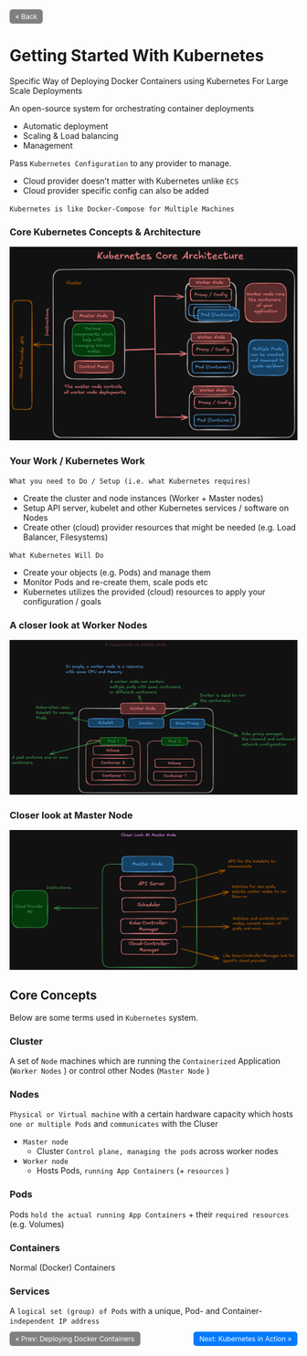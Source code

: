 <div style="display: flex; justify-content: space-between;">
  <a href="8.%20Deploying%20Docker%20Containers.md" style="padding: 5px 10px; background-color: gray; color: white; text-decoration: none; border-radius: 5px;font-size: 12px">&laquo; Back</a>
  <div> </div>
</div>

# Getting Started With Kubernetes

Specific Way of Deploying Docker Containers using Kubernetes For Large Scale Deployments

An open-source system for orchestrating container deployments

- Automatic deployment
- Scaling & Load balancing
- Management

Pass `Kubernetes Configuration` to any provider to manage.

- Cloud provider doesn’t matter with Kubernetes unlike `ECS`
- Cloud provider specific config can also be added

`Kubernetes is like Docker-Compose for Multiple Machines` 

### Core Kubernetes Concepts & Architecture

![image.png](Assets/Getting%20Started%20With%20Kubernetes/image.png)

### Your Work / Kubernetes Work

`What you need to Do / Setup (i.e. what Kubernetes requires)`

- Create the cluster and node instances (Worker + Master nodes)
- Setup API server, kubelet and other Kubernetes services / software on Nodes
- Create other (cloud) provider resources that might be needed (e.g. Load Balancer, Filesystems)

`What Kubernetes Will Do`

- Create your objects (e.g. Pods) and manage them
- Monitor Pods and re-create them, scale pods etc
- Kubernetes utilizes the provided (cloud) resources to apply your configuration / goals

### A closer look at Worker Nodes

![image.png](Assets/Getting%20Started%20With%20Kubernetes/image%201.png)

### Closer look at Master Node

![image.png](Assets/Getting%20Started%20With%20Kubernetes/image%202.png)

## Core Concepts

Below are some terms used in `Kubernetes` system. 

### Cluster

A set of `Node` machines which are running the `Containerized` Application (`Worker Nodes` ) or control other Nodes (`Master Node` )

### Nodes

`Physical or Virtual machine` with a certain hardware capacity which hosts `one or multiple Pods` and `communicates` with the Cluser

- `Master node`
    - Cluster `Control plane, managing the pods` across worker nodes
- `Worker node`
    - Hosts Pods, `running App Containers` (+ `resources` )

### Pods

Pods `hold the actual running App Containers` + their `required resources` (e.g. Volumes)

### Containers

Normal (Docker) Containers

### Services

A `logical set (group) of Pods` with a unique, Pod- and Container- `independent IP address`


<div style="display: flex; justify-content: space-between;">
  <div> 
    <a href="8.%20Deploying%20Docker%20Containers.md" style="padding: 5px 10px; background-color: gray; color: white; text-decoration: none; border-radius: 5px;font-size: 12px">&laquo; Prev: Deploying Docker Containers</a>
  </div>
  <div>
    <a href="10.%20Kubernetes%20in%20Action.md" style="padding: 5px 10px; background-color: #007bff; color: white; text-decoration: none; border-radius: 5px;font-size: 12px">Next: Kubernetes in Action &raquo;</a>
  </div>
</div>

